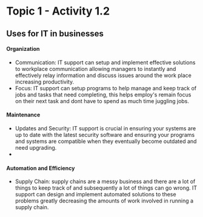 # Topic 1 - Activity 1.2

## Uses for IT in businesses 

#### Organization

* Communication: IT support can setup and implement effective solutions to workplace communication allowing managers to instantly and effectively relay information and discuss issues around the work place increasing productivity. 
* Focus: IT support can setup programs to help manage and keep track of jobs and tasks that need completing, this helps employ's remain focus on their next task and dont have to spend as much time juggling jobs.

#### Maintenance 

* Updates and Security: IT support is crucial in ensuring your systems are up to date with the latest security software and ensuring your programs and systems are compatible when they eventually become outdated and need upgrading.
* 
#### Automation and Efficiency

* Supply Chain: supply chains are a messy business and there are a lot of things to keep track of and subsequently a lot of things can go wrong. IT support can design and implement automated solutions to these problems greatly decreasing the amounts of work involved in running a supply chain.

